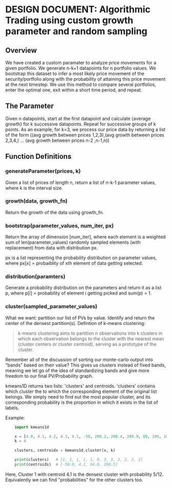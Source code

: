 # DESIGN DOCUMENT: Algorithmic Trading using custom growth parameter and random sampling

## Overview

 We have created a custom paramater to analyze price movements for a given portfolio. 
 We generate n-k+1 datapoints for n portfolio values. We bootstrap this dataset to infer a most likely price movement
 of the security/portfolio along with the probability of attaining this price movement at the next timestep.
 We use this method to compare several portfolios, enter the optimal one, exit within a short time period, and repeat.

## The Parameter

Given n datapoints, start at the first datapoint and calculate {average growth} for k successive datapoints. Repeat for 
successive groups of k points. As an example, for k=3, we process our price data by returning a list of the form
((avg growth between prices 1,2,3),(avg growth between prices 2,3,4,) ... (avg growth between prices n-2 ,n-1,n))
## Function Definitions

### generateParameter(prices, k)
Given a list of prices of length n, return a list of n-k-1 parameter values, where k is the interval size.

### growth(data, growth_fn)
Return the growth of the data using growth_fn.

### bootstrap(parameter_values, num_iter, px)
Return the array of dimension [num_iter], where each element is a weighted sum of len(parameter_values) randomly sampled elements 
(with replacement) from data with distribution px. 

px is a list representing the probability distribution on parameter values, where px[x] = probaiblity of xth element of data getting selected.


### distribution(paramters)
Generate a probability distribution on the parameters and return it as a list p, where p[i] = probability of element i getting picked and sum(p) = 1.


### cluster(sampled_parameter_values)
What we want: partition our list of PVs by value. Identify and return the center of
the densest partition(s).
Defintion of k-means clustering:

> k-means clustering aims to partition n observations into k clusters in which each observation belongs to the cluster with 
> the nearest mean (cluster centers or cluster centroid), serving as a prototype of the cluster.

Remember all of the discussion of sorting our monte-carlo output into "bands" based on their value? This gives us clusters
instead of fixed bands, meaning we let go of the idea of standardizing bands and give more freedom to our
final PV/Probability graph.

kmeans1D returns two lists: 'clusters' and centroids. 'clusters' contains which cluster the to which 
the corresponding element of the original list belongs. We simply need to find out the most popular cluster,
and its corresponding probability is the proportion in which it exists in the list of labels.

Example:

```python
    import kmeans1d

    x = [4.0, 4.1, 4.2, 4.3, 4.1, -50, 200.2, 200.4, 200.9, 80, 100, 102]
    k = 4

    clusters, centroids = kmeans1d.cluster(x, k)

    print(clusters)   # [1, 1, 1, 1, 1, 0, 3, 3, 3, 2, 2, 2]
    print(centroids)  # [-50.0, 4.1, 94.0, 200.5]
```

Here, Cluster 1 with centroid 4.1 is the densest cluster with probability 5/12. Equivalently we can find "probabilities"
for the other clusters too.


### 
